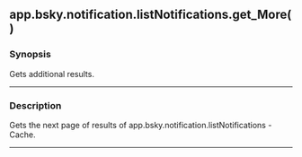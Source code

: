 app.bsky.notification.listNotifications.get_More()
--------------------------------------------------




### Synopsis
Gets additional results.



---


### Description

Gets the next page of results of app.bsky.notification.listNotifications -Cache.



---
